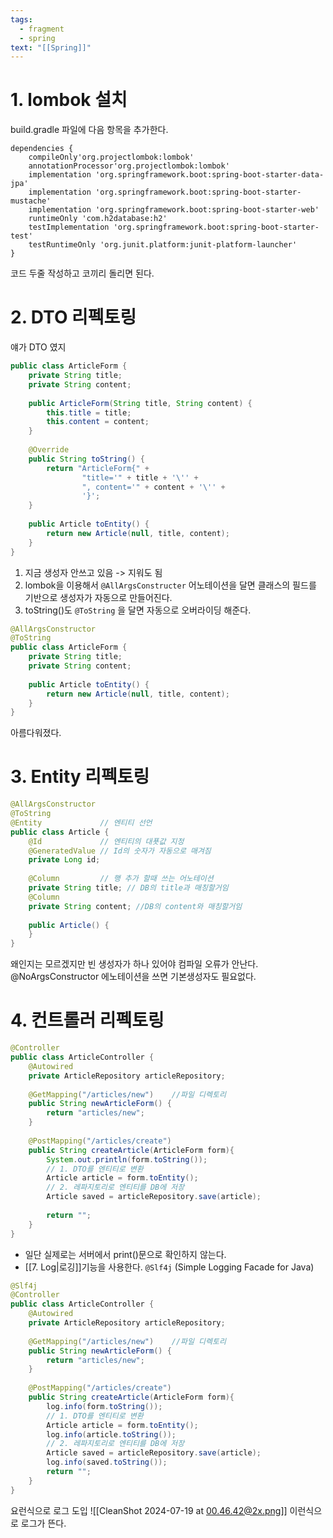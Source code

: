 ```yaml
---
tags:
  - fragment
  - spring
text: "[[Spring]]"
---
```



# 1. lombok 설치
build.gradle 파일에 다음 항목을 추가한다.
~~~ hl:2,3
dependencies {  
    compileOnly'org.projectlombok:lombok'  
    annotationProcessor'org.projectlombok:lombok'  
    implementation 'org.springframework.boot:spring-boot-starter-data-jpa'  
    implementation 'org.springframework.boot:spring-boot-starter-mustache'  
    implementation 'org.springframework.boot:spring-boot-starter-web'  
    runtimeOnly 'com.h2database:h2'  
    testImplementation 'org.springframework.boot:spring-boot-starter-test'  
    testRuntimeOnly 'org.junit.platform:junit-platform-launcher'  
}
~~~
코드 두줄 작성하고 코끼리 돌리면 된다.

# 2. DTO 리펙토링

얘가  DTO 였지
~~~java
public class ArticleForm {  
    private String title;  
    private String content;  
  
    public ArticleForm(String title, String content) {  
        this.title = title;  
        this.content = content;  
    }  
  
    @Override  
    public String toString() {  
        return "ArticleForm{" +  
                "title='" + title + '\'' +  
                ", content='" + content + '\'' +  
                '}';  
    }  
  
    public Article toEntity() {  
        return new Article(null, title, content);  
    }  
}
~~~

1. 지금 생성자 안쓰고 있음 -> 지워도 됨
2. lombok을 이용해서 `@AllArgsConstructer` 어노테이션을 달면 클래스의 필드를 기반으로 생성자가 자동으로 만들어진다.
3. toString()도 `@ToString` 을 달면 자동으로 오버라이딩 해준다. 

~~~java
@AllArgsConstructor  
@ToString  
public class ArticleForm {  
    private String title;  
    private String content;  
  
    public Article toEntity() {  
        return new Article(null, title, content);  
    }  
}
~~~
아름다워졌다.

# 3. Entity 리펙토링
~~~java
@AllArgsConstructor  
@ToString  
@Entity             // 엔티티 선언  
public class Article {  
    @Id             // 엔티티의 대푯값 지정  
    @GeneratedValue // Id의 숫자가 자동으로 매겨짐  
    private Long id;  
  
    @Column         // 행 추가 할때 쓰는 어노테이션  
    private String title; // DB의 title과 매칭할거임  
    @Column  
    private String content; //DB의 content와 매칭할거임  
  
    public Article() {  
    }  
}
~~~
왜인지는 모르겠지만 빈 생성자가 하나 있어야 컴파일 오류가 안난다.
@NoArgsConstructor 에노테이션을 쓰면 기본생성자도 필요없다.

# 4. 컨트롤러 리펙토링
~~~java
@Controller  
public class ArticleController {  
    @Autowired  
    private ArticleRepository articleRepository;  
  
    @GetMapping("/articles/new")    //파일 디렉토리  
    public String newArticleForm() {  
        return "articles/new";  
    }  
  
    @PostMapping("/articles/create")  
    public String createArticle(ArticleForm form){  
        System.out.println(form.toString());  
        // 1. DTO를 엔티티로 변환  
        Article article = form.toEntity();  
        // 2. 레파지토리로 엔티티를 DB에 저장  
        Article saved = articleRepository.save(article);  
  
        return "";  
    }  
}
~~~

- 일단 실제로는 서버에서 print()문으로 확인하지 않는다.
- [[7. Log|로깅]]기능을 사용한다. `@Slf4j` (Simple Logging Facade for Java)

~~~java
@Slf4j  
@Controller  
public class ArticleController {  
    @Autowired  
    private ArticleRepository articleRepository;  
  
    @GetMapping("/articles/new")    //파일 디렉토리  
    public String newArticleForm() {  
        return "articles/new";  
    }  
  
    @PostMapping("/articles/create")  
    public String createArticle(ArticleForm form){  
        log.info(form.toString());  
        // 1. DTO를 엔티티로 변환  
        Article article = form.toEntity();  
        log.info(article.toString());  
        // 2. 레파지토리로 엔티티를 DB에 저장  
        Article saved = articleRepository.save(article);  
        log.info(saved.toString());  
        return "";  
    }  
}
~~~
요런식으로 로그 도입
![[CleanShot 2024-07-19 at 00.46.42@2x.png]]
이런식으로 로그가 뜬다.

